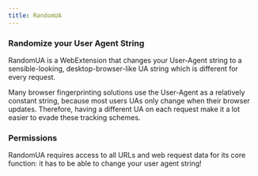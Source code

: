 ```yaml
---
title: RandomUA
---
```


### Randomize your User Agent String
RandomUA is a WebExtension that changes your User-Agent string to a sensible-looking, desktop-browser-like UA string which is different for every request.

Many browser fingerprinting solutions use the User-Agent as a relatively constant string, because most users UAs only change when their browser updates. Therefore, having a different UA on each request make it a lot easier to evade these tracking schemes.

### Permissions

RandomUA requires access to all URLs and web request data for its core function: it has to be able to change your user agent string!